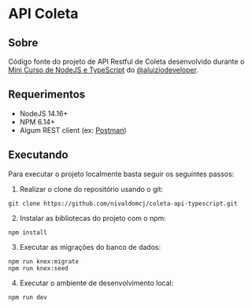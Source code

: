 # API Coleta

## Sobre

Código fonte do projeto de API Restful de Coleta desenvolvido durante o 
<a href="https://www.youtube.com/playlist?list=PLE0DHiXlN_qp251xWxdb_stPj98y1auhc">Mini Curso de NodeJS e TypeScript</a> 
do <a href="https://github.com/aluiziodeveloper/">@aluiziodeveloper</a>.

## Requerimentos

* NodeJS 14.16+
* NPM 6.14+
* Algum REST client (ex: <a href="https://www.postman.com/product/rest-client/">Postman</a>)

## Executando

Para executar o projeto localmente basta seguir os seguintes passos:

1. Realizar o clone do repositório usando o git:
```
git clone https://github.com/nivaldomcj/coleta-api-typescript.git
```
2. Instalar as bibliotecas do projeto com o npm:
```
npm install
```
3. Executar as migrações do banco de dados:
```
npm run knex:migrate
npm run knex:seed
```
4. Executar o ambiente de desenvolvimento local:
```
npm run dev
```
